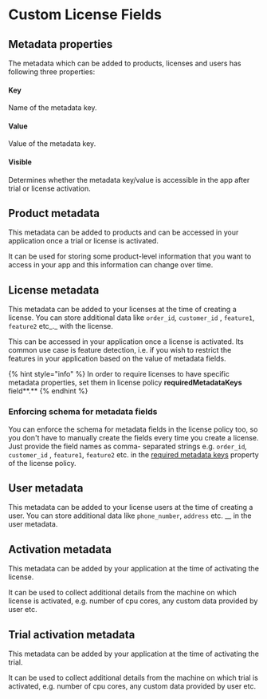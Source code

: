 # Custom License Fields

## Metadata properties

The metadata which can be added to products, licenses and users has following three properties:

#### Key

Name of the metadata key.

#### Value

Value of the metadata key.

#### Visible

Determines whether the metadata key/value is accessible in the app after trial or license activation.

## Product metadata

This metadata can be added to products and can be accessed in your application once a trial or license is activated.

It can be used for storing some product-level information that you want to access in your app and this information can change over time.

## License metadata

This metadata can be added to your licenses at the time of creating a license. You can store additional data like `order_id`_,_ `customer_id` , `feature1`, `feature2` etc_._ with the license.

This can be accessed in your application once a license is activated. Its common use case is feature detection, i.e. if you wish to restrict the features in your application based on the value of metadata fields.

{% hint style="info" %}
In order to require licenses to have specific metadata properties, set them in license policy **requiredMetadataKeys** field**.**
{% endhint %}

### Enforcing schema for metadata fields

You can enforce the schema for metadata fields in the license policy too, so you don't have to manually create the fields every time you create a license. Just provide the field names as comma- separated strings e.g. `order_id`_,_ `customer_id` , `feature1`, `feature2` etc. in the [required metadata keys](https://docs.cryptlex.com/license-management/license-policies#required-metadata-keys) property of the license policy.

## User metadata

This metadata can be added to your license users at the time of creating a user. You can store additional data like `phone_number`, `address` etc. __ in the user metadata.

## Activation metadata

This metadata can be added by your application at the time of activating the license.

It can be used to collect additional details from the machine on which license is activated, e.g. number of cpu cores, any custom data provided by user etc.

## Trial activation metadata

This metadata can be added by your application at the time of activating the trial.

It can be used to collect additional details from the machine on which trial is activated, e.g. number of cpu cores, any custom data provided by user etc.
